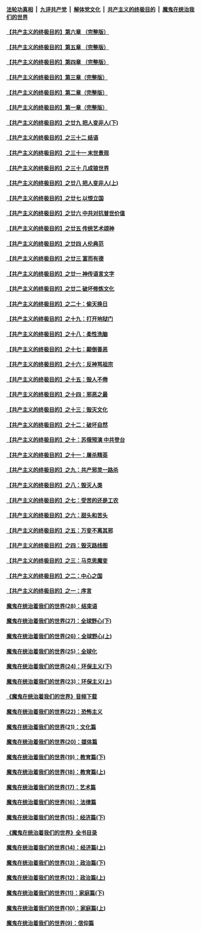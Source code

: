 ####  [法轮功真相](../../../../basic/blob/master/README.md?t=04151701) &nbsp;|&nbsp; [九评共产党](../../../../9ping.md/blob/master/README.md?t=04151701) &nbsp;|&nbsp; [解体党文化](../../../../jtdwh.md/blob/master/README.md?t=04151701)  &nbsp;|&nbsp; [共产主义的终极目的](../../../../gczydzjmd.md/blob/master/README.md?t=04151701) &nbsp;|&nbsp; [魔鬼在统治我们的世界](../../../../mgztzwmdsj.md/blob/master/README.md?t=04151701) 

#### [【共产主义的终极目的】第六章 （完整版）](../pages/nsc422/n11428913.md?t=04151701) 

#### [【共产主义的终极目的】第五章 （完整版）](../pages/nsc422/n11428912.md?t=04151701) 

#### [【共产主义的终极目的】第四章 （完整版）](../pages/nsc422/n11428907.md?t=04151701) 

#### [【共产主义的终极目的】第三章（完整版）](../pages/nsc422/n11428848.md?t=04151701) 

#### [【共产主义的终极目的】第二章（完整版）](../pages/nsc422/n11428831.md?t=04151701) 

#### [【共产主义的终极目的】第一章（完整版）](../pages/nsc422/n11417651.md?t=04151701) 

#### [【共产主义的终极目的】之廿九 把人变非人(下)](../pages/nsc422/n11344140.md?t=04151701) 

#### [【共产主义的终极目的】之三十二 结语](../pages/nsc422/n11360535.md?t=04151701) 

#### [【共产主义的终极目的】之三十一 末世景观](../pages/nsc422/n11351129.md?t=04151701) 

#### [【共产主义的终极目的】之三十 几成狼世界](../pages/nsc422/n11348280.md?t=04151701) 

#### [【共产主义的终极目的】之廿八 把人变非人(上)](../pages/nsc422/n11340492.md?t=04151701) 

#### [【共产主义的终极目的】之廿七 以恨立国](../pages/nsc422/n11336944.md?t=04151701) 

#### [【共产主义的终极目的】之廿六 中共对抗普世价值](../pages/nsc422/n11324785.md?t=04151701) 

#### [【共产主义的终极目的】之廿五 传统艺术颂神](../pages/nsc422/n11296396.md?t=04151701) 

#### [【共产主义的终极目的】之廿四 人伦典范](../pages/nsc422/n11296397.md?t=04151701) 

#### [【共产主义的终极目的】之廿三 富而有德](../pages/nsc422/n11283598.md?t=04151701) 

#### [【共产主义的终极目的】之廿一 神传语言文字](../pages/nsc422/n11263265.md?t=04151701) 

#### [【共产主义的终极目的】之廿二 破坏修炼文化](../pages/nsc422/n11245728.md?t=04151701) 

#### [【共产主义的终极目的】之二十：偷天换日](../pages/nsc422/n11238846.md?t=04151701) 

#### [【共产主义的终极目的】之十九：打开地狱门](../pages/nsc422/n11206376.md?t=04151701) 

#### [【共产主义的终极目的】之十八：柔性洗脑](../pages/nsc422/n11199994.md?t=04151701) 

#### [【共产主义的终极目的】之十七：颠倒善恶](../pages/nsc422/n11179782.md?t=04151701) 

#### [【共产主义的终极目的】之十六：反神骂祖宗](../pages/nsc422/n11166798.md?t=04151701) 

#### [【共产主义的终极目的】之十五：毁人不倦](../pages/nsc422/n11166792.md?t=04151701) 

#### [【共产主义的终极目的】之十四：邪恶之最](../pages/nsc422/n11150249.md?t=04151701) 

#### [【共产主义的终极目的】之十三：毁灭文化](../pages/nsc422/n11135227.md?t=04151701) 

#### [【共产主义的终极目的】之十二：破坏自然](../pages/nsc422/n11135214.md?t=04151701) 

#### [【共产主义的终极目的】之十：苏俄预演 中共登台](../pages/nsc422/n11118424.md?t=04151701) 

#### [【共产主义的终极目的】之十一：屠杀精英](../pages/nsc422/n11118442.md?t=04151701) 

#### [【共产主义的终极目的】之九：共产邪灵一路杀](../pages/nsc422/n11114139.md?t=04151701) 

#### [【共产主义的终极目的】之八：毁灭人类](../pages/nsc422/n11108503.md?t=04151701) 

#### [【共产主义的终极目的】之七：受苦的还是工农](../pages/nsc422/n11101809.md?t=04151701) 

#### [【共产主义的终极目的】之六：甜头和苦头](../pages/nsc422/n11096971.md?t=04151701) 

#### [【共产主义的终极目的】之五：万变不离其邪](../pages/nsc422/n11091285.md?t=04151701) 

#### [【共产主义的终极目的】之四：毁灭路线图](../pages/nsc422/n11086284.md?t=04151701) 

#### [【共产主义的终极目的】之三：马克思魔变](../pages/nsc422/n11061941.md?t=04151701) 

#### [【共产主义的终极目的】之二：中心之国](../pages/nsc422/n11047728.md?t=04151701) 

#### [【共产主义的终极目的】之一：序言](../pages/nsc422/n11086077.md?t=04151701) 

#### [魔鬼在统治着我们的世界(28)：结束语](../pages/nsc422/n10936246.md?t=04151701) 

#### [魔鬼在统治着我们的世界(27)：全球野心(下)](../pages/nsc422/n10928319.md?t=04151701) 

#### [魔鬼在统治着我们的世界(26)：全球野心(上)](../pages/nsc422/n10900318.md?t=04151701) 

#### [魔鬼在统治着我们的世界(25)：全球化](../pages/nsc422/n10788205.md?t=04151701) 

#### [魔鬼在统治着我们的世界(24)：环保主义(下)](../pages/nsc422/n10695307.md?t=04151701) 

#### [魔鬼在统治着我们的世界(23)：环保主义(上)](../pages/nsc422/n10688613.md?t=04151701) 

#### [《魔鬼在统治着我们的世界》音频下载](../pages/nsc422/n10635553.md?t=04151701) 

#### [魔鬼在统治着我们的世界(22)：恐怖主义](../pages/nsc422/n10614727.md?t=04151701) 

#### [魔鬼在统治着我们的世界(21)：文化篇](../pages/nsc422/n10597706.md?t=04151701) 

#### [魔鬼在统治着我们的世界(20)：媒体篇](../pages/nsc422/n10586579.md?t=04151701) 

#### [魔鬼在统治着我们的世界(19)：教育篇(下)](../pages/nsc422/n10564808.md?t=04151701) 

#### [魔鬼在统治着我们的世界(18)：教育篇(上)](../pages/nsc422/n10526970.md?t=04151701) 

#### [魔鬼在统治着我们的世界(17)：艺术篇](../pages/nsc422/n10499093.md?t=04151701) 

#### [魔鬼在统治着我们的世界(16)：法律篇](../pages/nsc422/n10485969.md?t=04151701) 

#### [魔鬼在统治着我们的世界(15)：经济篇(下)](../pages/nsc422/n10469975.md?t=04151701) 

#### [《魔鬼在统治着我们的世界》全书目录](../pages/nsc422/n10464261.md?t=04151701) 

#### [魔鬼在统治着我们的世界(14)：经济篇(上)](../pages/nsc422/n10457370.md?t=04151701) 

#### [魔鬼在统治着我们的世界(13)：政治篇(下)](../pages/nsc422/n10448270.md?t=04151701) 

#### [魔鬼在统治着我们的世界(12)：政治篇(上)](../pages/nsc422/n10444576.md?t=04151701) 

#### [魔鬼在统治着我们的世界(11)：家庭篇(下)](../pages/nsc422/n10440961.md?t=04151701) 

#### [魔鬼在统治着我们的世界(10)：家庭篇(上)](../pages/nsc422/n10435448.md?t=04151701) 

#### [魔鬼在统治着我们的世界(9)：信仰篇](../pages/nsc422/n10432159.md?t=04151701) 


